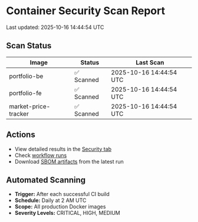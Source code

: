# Container Security Scan Report

Last updated: 2025-10-16 14:44:54 UTC

## Scan Status

| Image | Status | Last Scan |
|-------|--------|-----------|
| portfolio-be | ✅ Scanned | 2025-10-16 14:44:54 UTC |
| portfolio-fe | ✅ Scanned | 2025-10-16 14:44:54 UTC |
| market-price-tracker | ✅ Scanned | 2025-10-16 14:44:54 UTC |

## Actions

- View detailed results in the [Security tab](https://github.com/ktenman/portfolio/security/code-scanning)
- Check [workflow runs](https://github.com/ktenman/portfolio/actions/workflows/trivy-scan.yml)
- Download [SBOM artifacts](https://github.com/ktenman/portfolio/actions/workflows/trivy-scan.yml) from the latest run

## Automated Scanning

- **Trigger:** After each successful CI build
- **Schedule:** Daily at 2 AM UTC
- **Scope:** All production Docker images
- **Severity Levels:** CRITICAL, HIGH, MEDIUM

